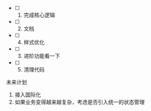 - [ ] 1. 完成核心逻辑
- [ ] 2. 文档
- [ ] 4. 样式优化
- [ ] 3. 进阶功能看一下
- [ ] 5. 清理代码


未来计划
1. 接入国际化
2. 如果业务变得越来越复杂，考虑是否引入统一的状态管理

